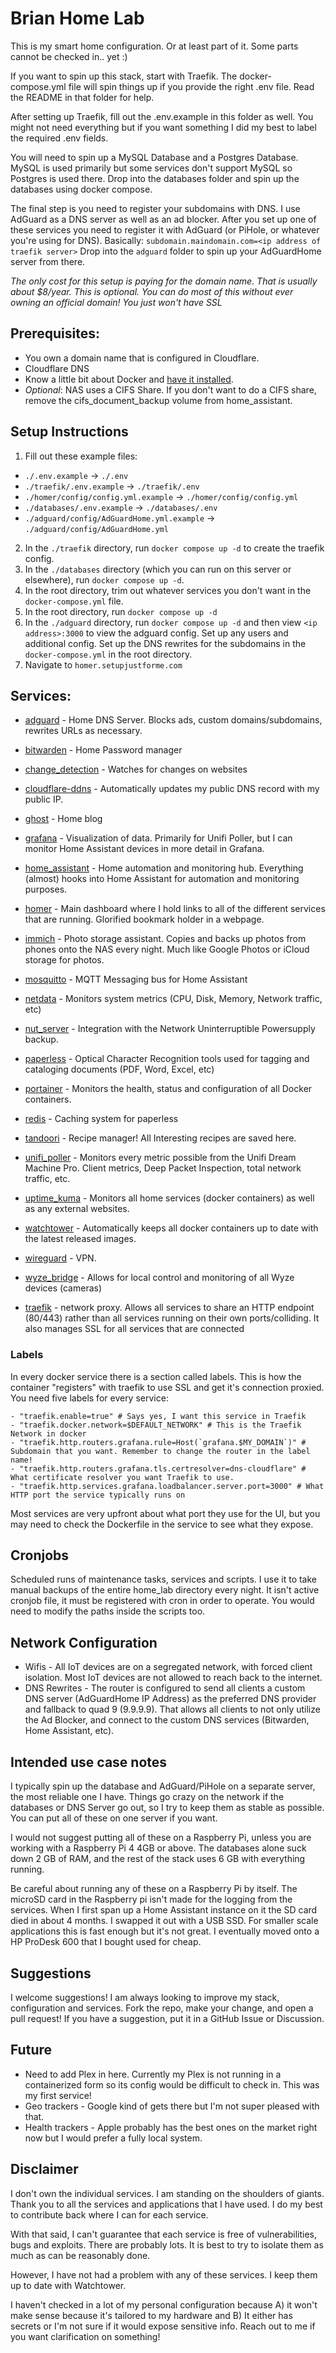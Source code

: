 # Brian Home Lab

This is my smart home configuration. Or at least part of it. Some parts cannot be checked in.. yet :)

If you want to spin up this stack, start with Traefik. The docker-compose.yml file will spin things up if you provide the right .env file. Read the README in that folder for help.

After setting up Traefik, fill out the .env.example in this folder as well. You might not need everything but if you want something I did my best to label the required .env fields.

You will need to spin up a MySQL Database and a Postgres Database. MySQL is used primarily but some services don't support MySQL so Postgres is used there. Drop into the databases folder and spin up the databases using docker compose.

The final step is you need to register your subdomains with DNS. I use AdGuard as a DNS server as well as an ad blocker. After you set up one of these services you need to register it with AdGuard (or PiHole, or whatever you're using for DNS). Basically:
`subdomain.maindomain.com=<ip address of traefik server>`
Drop into the `adguard` folder to spin up your AdGuardHome server from there.

*The only cost for this setup is paying for the domain name. That is usually about $8/year. This is optional. You can do most of this without ever owning an official domain! You just won't have SSL*

## Prerequisites:
* You own a domain name that is configured in Cloudflare.
* Cloudflare DNS
* Know a little bit about Docker and [have it installed](https://docs.docker.com/get-docker/).
* *Optional*: NAS uses a CIFS Share. If you don't want to do a CIFS share, remove the cifs_document_backup volume from home_assistant.

## Setup Instructions
1. Fill out these example files:
- `./.env.example` -> `./.env`
- `./traefik/.env.example` -> `./traefik/.env`
- `./homer/config/config.yml.example` -> `./homer/config/config.yml`
- `./databases/.env.example` -> `./databases/.env`
- `./adguard/config/AdGuardHome.yml.example` -> `./adguard/config/AdGuardHome.yml`
2. In the `./traefik` directory, run `docker compose up -d` to create the traefik config.
3. In the `./databases` directory (which you can run on this server or elsewhere), run `docker compose up -d`.
4. In the root directory, trim out whatever services you don't want in the `docker-compose.yml` file.
5. In the root directory, run `docker compose up -d`
6. In the `./adguard` directory, run `docker compose up -d` and then view `<ip address>:3000` to view the adguard config. Set up any users and additional config. Set up the DNS rewrites for the subdomains in the `docker-compose.yml` in the root directory.
7. Navigate to `homer.setupjustforme.com`

## Services:
* [adguard](https://github.com/AdguardTeam/AdGuardHome) - Home DNS Server. Blocks ads, custom domains/subdomains, rewrites URLs as necessary.
* [bitwarden](https://github.com/dani-garcia/vaultwarden) - Home Password manager
* [change_detection](https://github.com/dgtlmoon/changedetection.io) - Watches for changes on websites
* [cloudflare-ddns](https://github.com/timothymiller/cloudflare-ddns) - Automatically updates my public DNS record with my public IP.
* [ghost](https://hub.docker.com/_/ghost) - Home blog
* [grafana](https://github.com/grafana/grafana) - Visualization of data. Primarily for Unifi Poller, but I can monitor Home Assistant devices in more detail in Grafana.
* [home_assistant](https://github.com/home-assistant/core) - Home automation and monitoring hub. Everything (almost) hooks into Home Assistant for automation and monitoring purposes.
* [homer](https://github.com/bastienwirtz/homer) - Main dashboard where I hold links to all of the different services that are running. Glorified bookmark holder in a webpage.
* [immich](https://github.com/immich-app/immich) - Photo storage assistant. Copies and backs up photos from phones onto the NAS every night. Much like Google Photos or iCloud storage for photos.
* [mosquitto](https://github.com/eclipse/mosquitto) - MQTT Messaging bus for Home Assistant
* [netdata](https://github.com/netdata/netdata) - Monitors system metrics (CPU, Disk, Memory, Network traffic, etc)
* [nut_server](https://hub.docker.com/r/instantlinux/nut-upsd) - Integration with the Network Uninterruptible Powersupply backup.
* [paperless](https://github.com/paperless-ngx/paperless-ngx) - Optical Character Recognition tools used for tagging and cataloging documents (PDF, Word, Excel, etc)
* [portainer](https://github.com/portainer/portainer) - Monitors the health, status and configuration of all Docker containers.
* [redis](https://github.com/redis/redis) - Caching system for paperless
* [tandoori](https://github.com/TandoorRecipes/recipes) - Recipe manager! All Interesting recipes are saved here.
* [unifi_poller](https://github.com/unpoller/unpoller) - Monitors every metric possible from the Unifi Dream Machine Pro. Client metrics, Deep Packet Inspection, total network traffic, etc.
* [uptime_kuma](https://github.com/louislam/uptime-kuma) - Monitors all home services (docker containers) as well as any external websites.
* [watchtower](https://github.com/containrrr/watchtower) - Automatically keeps all docker containers up to date with the latest released images.
* [wireguard](https://github.com/linuxserver/docker-wireguard) - VPN.
* [wyze_bridge](https://github.com/mrlt8/docker-wyze-bridge) - Allows for local control and monitoring of all Wyze devices (cameras)


* [traefik](https://github.com/traefik/traefik) - network proxy. Allows all services to share an HTTP endpoint (80/443) rather than all services running on their own ports/colliding. It also manages SSL for all services that are connected


### Labels
In every docker service there is a section called labels. This is how the container "registers" with traefik to use SSL and get it's connection proxied. You need five labels for every service:
```
- "traefik.enable=true" # Says yes, I want this service in Traefik
- "traefik.docker.network=$DEFAULT_NETWORK" # This is the Traefik Network in docker
- "traefik.http.routers.grafana.rule=Host(`grafana.$MY_DOMAIN`)" # Subdomain that you want. Remember to change the router in the label name!
- "traefik.http.routers.grafana.tls.certresolver=dns-cloudflare" # What certificate resolver you want Traefik to use.
- "traefik.http.services.grafana.loadbalancer.server.port=3000" # What HTTP port the service typically runs on
```
Most services are very upfront about what port they use for the UI, but you may need to check the Dockerfile in the service to see what they expose.

## Cronjobs
Scheduled runs of maintenance tasks, services and scripts. I use it to take manual backups of the entire home_lab directory every night. It isn't active cronjob file, it must be registered with cron in order to operate. You would need to modify the paths inside the scripts too.

## Network Configuration
* Wifis - All IoT devices are on a segregated network, with forced client isolation. Most IoT devices are not allowed to reach back to the internet.
* DNS Rewrites - The router is configured to send all clients a custom DNS server (AdGuardHome IP Address) as the preferred DNS provider and fallback to quad 9 (9.9.9.9). That allows all clients to not only utilize the Ad Blocker, and connect to the custom DNS services (Bitwarden, Home Assistant, etc).

## Intended use case notes
I typically spin up the database and AdGuard/PiHole on a separate server, the most reliable one I have. Things go crazy on the network if the databases or DNS Server go out, so I try to keep them as stable as possible. You can put all of these on one server if you want.

I would not suggest putting all of these on a Raspberry Pi, unless you are working with a Raspberry Pi 4 4GB or above. The databases alone suck down 2 GB of RAM, and the rest of the stack uses 6 GB with everything running.

Be careful about running any of these on a Raspberry Pi by itself. The microSD card in the Raspberry pi isn't made for the logging from the services. When I first span up a Home Assistant instance on it the SD card died in about 4 months. I swapped it out with a USB SSD. For smaller scale applications this is fast enough but it's not great. I eventually moved onto a HP ProDesk 600 that I bought used for cheap.

## Suggestions
I welcome suggestions! I am always looking to improve my stack, configuration and services. Fork the repo, make your change, and open a pull request! If you have a suggestion, put it in a GitHub Issue or Discussion.

## Future
- Need to add Plex in here. Currently my Plex is not running in a containerized form so its config would be difficult to check in. This was my first service!
- Geo trackers - Google kind of gets there but I'm not super pleased with that.
- Health trackers - Apple probably has the best ones on the market right now but I would prefer a fully local system.



## Disclaimer
I don't own the individual services. I am standing on the shoulders of giants. Thank you to all the services and applications that I have used. I do my best to contribute back where I can for each service.

With that said, I can't guarantee that each service is free of vulnerabilities, bugs and exploits. There are probably lots. It is best to try to isolate them as much as can be reasonably done.

However, I have not had a problem with any of these services. I keep them up to date with Watchtower.

I haven't checked in a lot of my personal configuration because A) it won't make sense because it's tailored to my hardware and B) It either has secrets or I'm not sure if it would expose sensitive info. Reach out to me if you want clarification on something!
